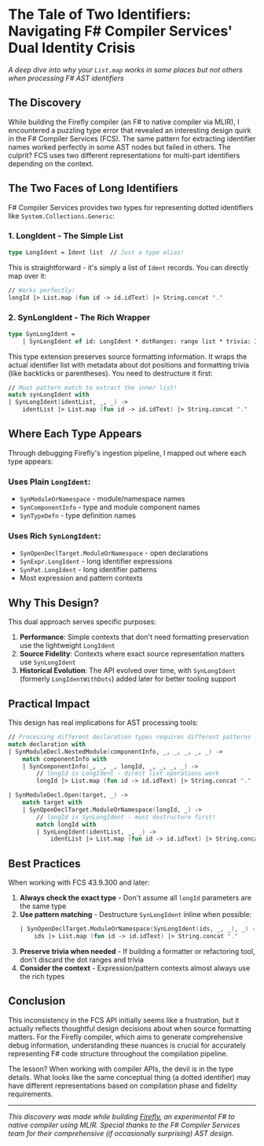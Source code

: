 # The Tale of Two Identifiers: Navigating F# Compiler Services' Dual Identity Crisis

*A deep dive into why your `List.map` works in some places but not others when processing F# AST identifiers*

## The Discovery

While building the Firefly compiler (an F# to native compiler via MLIR), I encountered a puzzling type error that revealed an interesting design quirk in the F# Compiler Services (FCS). The same pattern for extracting identifier names worked perfectly in some AST nodes but failed in others. The culprit? FCS uses two different representations for multi-part identifiers depending on the context.

## The Two Faces of Long Identifiers

F# Compiler Services provides two types for representing dotted identifiers like `System.Collections.Generic`:

### 1. LongIdent - The Simple List
```fsharp
type LongIdent = Ident list  // Just a type alias!
```

This is straightforward - it's simply a list of `Ident` records. You can directly map over it:

```fsharp
// Works perfectly!
longId |> List.map (fun id -> id.idText) |> String.concat "."
```

### 2. SynLongIdent - The Rich Wrapper
```fsharp
type SynLongIdent = 
    | SynLongIdent of id: LongIdent * dotRanges: range list * trivia: IdentTrivia option list
```

This type extension preserves source formatting information. It wraps the actual identifier list with metadata about dot positions and formatting trivia (like backticks or parentheses). You need to destructure it first:

```fsharp
// Must pattern match to extract the inner list!
match synLongIdent with
| SynLongIdent(identList, _, _) ->
    identList |> List.map (fun id -> id.idText) |> String.concat "."
```

## Where Each Type Appears

Through debugging Firefly's ingestion pipeline, I mapped out where each type appears:

### Uses Plain `LongIdent`:
- `SynModuleOrNamespace` - module/namespace names
- `SynComponentInfo` - type and module component names  
- `SynTypeDefn` - type definition names

### Uses Rich `SynLongIdent`:
- `SynOpenDeclTarget.ModuleOrNamespace` - open declarations
- `SynExpr.LongIdent` - long identifier expressions
- `SynPat.LongIdent` - long identifier patterns
- Most expression and pattern contexts

## Why This Design?

This dual approach serves specific purposes:

1. **Performance**: Simple contexts that don't need formatting preservation use the lightweight `LongIdent`
2. **Source Fidelity**: Contexts where exact source representation matters use `SynLongIdent`
3. **Historical Evolution**: The API evolved over time, with `SynLongIdent` (formerly `LongIdentWithDots`) added later for better tooling support

## Practical Impact

This design has real implications for AST processing tools:

```fsharp
// Processing different declaration types requires different patterns
match declaration with
| SynModuleDecl.NestedModule(componentInfo, _, _, _, _, _) ->
    match componentInfo with
    | SynComponentInfo(_, _, _, longId, _, _, _, _) ->
        // longId is LongIdent - direct list operations work
        longId |> List.map (fun id -> id.idText) |> String.concat "."

| SynModuleDecl.Open(target, _) ->
    match target with
    | SynOpenDeclTarget.ModuleOrNamespace(longId, _) ->
        // longId is SynLongIdent - must destructure first!
        match longId with
        | SynLongIdent(identList, _, _) ->
            identList |> List.map (fun id -> id.idText) |> String.concat "."
```

## Best Practices

When working with FCS 43.9.300 and later:

1. **Always check the exact type** - Don't assume all `longId` parameters are the same type
2. **Use pattern matching** - Destructure `SynLongIdent` inline when possible:
   ```fsharp
   | SynOpenDeclTarget.ModuleOrNamespace(SynLongIdent(ids, _, _), _) ->
       ids |> List.map (fun id -> id.idText) |> String.concat "."
   ```
3. **Preserve trivia when needed** - If building a formatter or refactoring tool, don't discard the dot ranges and trivia
4. **Consider the context** - Expression/pattern contexts almost always use the rich types

## Conclusion

This inconsistency in the FCS API initially seems like a frustration, but it actually reflects thoughtful design decisions about when source formatting matters. For the Firefly compiler, which aims to generate comprehensive debug information, understanding these nuances is crucial for accurately representing F# code structure throughout the compilation pipeline.

The lesson? When working with compiler APIs, the devil is in the type details. What looks like the same conceptual thing (a dotted identifier) may have different representations based on compilation phase and fidelity requirements.

---

*This discovery was made while building [Firefly](https://github.com/example/firefly), an experimental F# to native compiler using MLIR. Special thanks to the F# Compiler Services team for their comprehensive (if occasionally surprising) AST design.*
